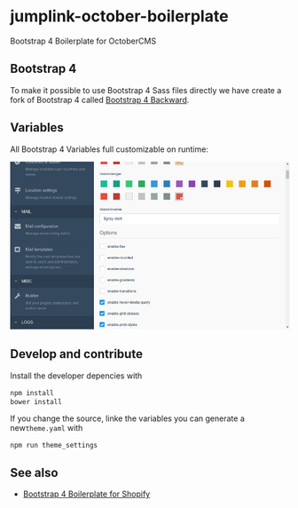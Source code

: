 # jumplink-october-boilerplate
Bootstrap 4 Boilerplate for OctoberCMS

## Bootstrap 4
To make it possible to use Bootstrap 4 Sass files directly we have create a fork of Bootstrap 4 called [Bootstrap 4 Backward](https://github.com/JumpLinkNetwork/bootstrap-backward).

## Variables
All Bootstrap 4 Variables full customizable on runtime:

![Alt text](/theme_settings.png?raw=true "Optional Title")

## Develop and contribute

Install the developer depencies with

```
npm install
bower install
```

If you change the source, linke the variables you can generate a new`theme.yaml` with

```js
npm run theme_settings
```

## See also
 * [Bootstrap 4 Boilerplate for Shopify](https://github.com/JumpLinkNetwork/jumplink-shopify-boilerplate)
